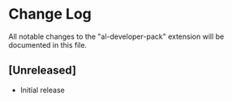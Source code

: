 # Change Log

All notable changes to the "al-developer-pack" extension will be documented in this file.

## [Unreleased]

- Initial release